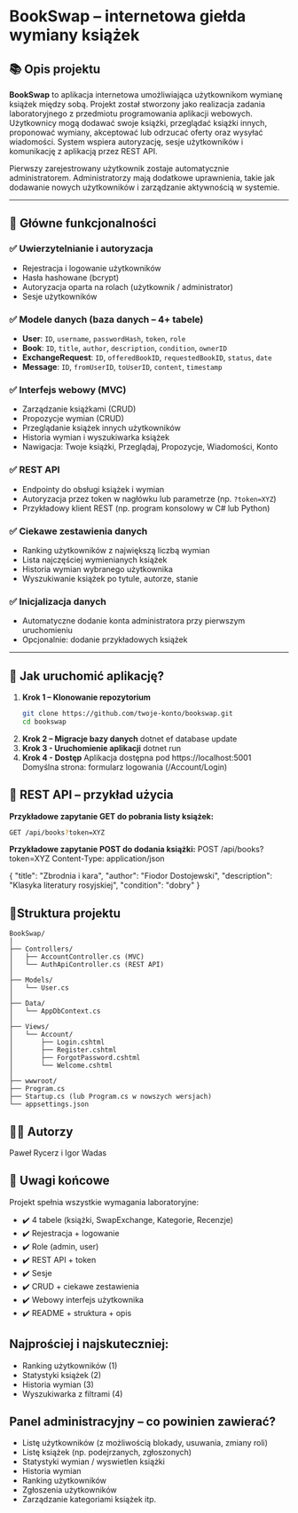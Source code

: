 # BookSwap – internetowa giełda wymiany książek

## 📚 Opis projektu

**BookSwap** to aplikacja internetowa umożliwiająca użytkownikom wymianę książek między sobą. Projekt został stworzony jako realizacja zadania laboratoryjnego z przedmiotu programowania aplikacji webowych. Użytkownicy mogą dodawać swoje książki, przeglądać książki innych, proponować wymiany, akceptować lub odrzucać oferty oraz wysyłać wiadomości. System wspiera autoryzację, sesje użytkowników i komunikację z aplikacją przez REST API.

Pierwszy zarejestrowany użytkownik zostaje automatycznie administratorem. Administratorzy mają dodatkowe uprawnienia, takie jak dodawanie nowych użytkowników i zarządzanie aktywnością w systemie.

---

## 🎯 Główne funkcjonalności

### ✅ Uwierzytelnianie i autoryzacja
- Rejestracja i logowanie użytkowników
- Hasła hashowane (bcrypt)
- Autoryzacja oparta na rolach (użytkownik / administrator)
- Sesje użytkowników

### ✅ Modele danych (baza danych – 4+ tabele)
- **User**: `ID`, `username`, `passwordHash`, `token`, `role`
- **Book**: `ID`, `title`, `author`, `description`, `condition`, `ownerID`
- **ExchangeRequest**: `ID`, `offeredBookID`, `requestedBookID`, `status`, `date`
- **Message**: `ID`, `fromUserID`, `toUserID`, `content`, `timestamp`

### ✅ Interfejs webowy (MVC)
- Zarządzanie książkami (CRUD)
- Propozycje wymian (CRUD)
- Przeglądanie książek innych użytkowników
- Historia wymian i wyszukiwarka książek
- Nawigacja: Twoje książki, Przeglądaj, Propozycje, Wiadomości, Konto

### ✅ REST API
- Endpointy do obsługi książek i wymian
- Autoryzacja przez token w nagłówku lub parametrze (np. `?token=XYZ`)
- Przykładowy klient REST (np. program konsolowy w C# lub Python)

### ✅ Ciekawe zestawienia danych
- Ranking użytkowników z największą liczbą wymian
- Lista najczęściej wymienianych książek
- Historia wymian wybranego użytkownika
- Wyszukiwanie książek po tytule, autorze, stanie

### ✅ Inicjalizacja danych
- Automatyczne dodanie konta administratora przy pierwszym uruchomieniu
- Opcjonalnie: dodanie przykładowych książek

---

## 🚀 Jak uruchomić aplikację?

1. **Krok 1 – Klonowanie repozytorium**
   ```bash
   git clone https://github.com/twoje-konto/bookswap.git
   cd bookswap
2. **Krok 2 – Migracje bazy danych**
   dotnet ef database update
3. **Krok 3 - Uruchomienie aplikacji**
   dotnet run
4. **Krok 4 - Dostęp**
  Aplikacja dostępna pod https://localhost:5001
  Domyślna strona: formularz logowania (/Account/Login)

## 🔌 REST API – przykład użycia
**Przykładowe zapytanie GET do pobrania listy książek:**

```bash
GET /api/books?token=XYZ
```
**Przykładowe zapytanie POST do dodania książki:**
POST /api/books?token=XYZ
Content-Type: application/json

{
  "title": "Zbrodnia i kara",
  "author": "Fiodor Dostojewski",
  "description": "Klasyka literatury rosyjskiej",
  "condition": "dobry"
}

## 🧱Struktura projektu

```plaintext
BookSwap/
│
├── Controllers/
│   ├── AccountController.cs (MVC)
│   └── AuthApiController.cs (REST API)
│
├── Models/
│   └── User.cs
│
├── Data/
│   └── AppDbContext.cs
│
├── Views/
│   └── Account/
│       ├── Login.cshtml
│       ├── Register.cshtml
│       ├── ForgotPassword.cshtml
│       └── Welcome.cshtml
│
├── wwwroot/
├── Program.cs
├── Startup.cs (lub Program.cs w nowszych wersjach)
└── appsettings.json
```
## 👨‍💻 Autorzy
Paweł Rycerz i Igor Wadas

## 📎 Uwagi końcowe
Projekt spełnia wszystkie wymagania laboratoryjne:

- ✔️ 4 tabele (książki, SwapExchange, Kategorie, Recenzje) 
- ✔️ Rejestracja + logowanie  
- ✔️ Role (admin, user)  
- ✔️ REST API + token  
- ✔️ Sesje  
- ✔️ CRUD + ciekawe zestawienia  
- ✔️ Webowy interfejs użytkownika  
- ✔️ README + struktura + opis

## Najprościej i najskuteczniej:
- Ranking użytkowników (1)
- Statystyki książek (2)
- Historia wymian (3)
- Wyszukiwarka z filtrami (4)

## Panel administracyjny – co powinien zawierać?
- Listę użytkowników (z możliwością blokady, usuwania, zmiany roli)
- Listę książek (np. podejrzanych, zgłoszonych)
- Statystyki wymian / wyswietlen książki
- Historia wymian
- Ranking użytkowników
- Zgłoszenia użytkowników
- Zarządzanie kategoriami książek itp.

